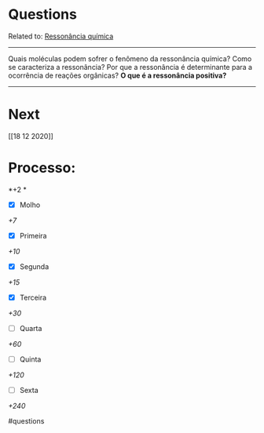 # Questions
Related to: [Ressonância química](Resson%C3%A2ncia%20qu%C3%ADmica.md)

---

Quais moléculas podem sofrer o fenômeno da ressonância química? 
Como se caracteriza a ressonância?
Por que a ressonância é determinante para a ocorrência de reações orgânicas?
**O que é a ressonância positiva?**

---
# Next
[[18 12 2020]]
# Processo:
*+2 *

- [x] Molho  

*+7* 

- [x] Primeira 

*+10* 

- [x] Segunda

*+15* 

- [x] Terceira 

*+30* 

- [ ] Quarta 

*+60* 

- [ ] Quinta 

*+120* 

- [ ] Sexta 

*+240* 


#questions